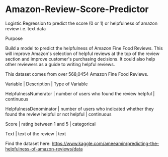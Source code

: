# Amazon-Review-Score-Predictor
Logistic Regression to predict the score (0 or 1) or helpfulness of amazon review i.e. text data


Purpose

Build a model to predict the helpfulness of Amazon Fine Food Reviews. This will improve Amazon's selection of helpful reviews at the top of the review section and improve customer's purchasing decisions. It could also help other reviewers as a guide to writing helpful reviews.

This dataset comes from over 568,0454 Amazon Fine Food Reviews.

Variable | Description | Type of Variable

HelpfulnessNumerator | number of users who found the review helpful | continuous

HelpfulnessDenominator | number of users who indicated whether they found the review helpful or not helpful | continuous

Score | rating between 1 and 5 | categorical

Text | text of the review | text



Find the dataset here: https://www.kaggle.com/ameeamin/predicting-the-helpfulness-of-amazon-reviews/data
